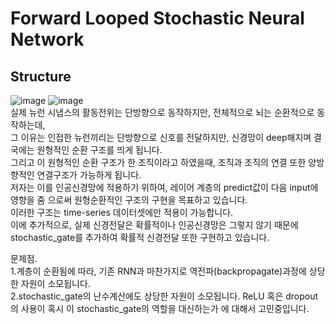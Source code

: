 # Forward Looped Stochastic Neural Network
## Structure
![image](https://user-images.githubusercontent.com/44316628/135008221-ce130a1d-29ae-4116-a0f2-d4879c07987f.png)
![image](https://user-images.githubusercontent.com/44316628/135080997-7b7c71c9-6f0e-41bc-8918-c4627a8f7401.png)
<br>
실제 뉴런 시냅스의 활동전위는 단방향으로 동작하지만, 전체적으로 뇌는 순환적으로 동작하는데,<br>
그 이유는 인접한 뉴런끼리는 단방향으로 신호를 전달하지만, 신경망이 deep해지며 결국에는 원형적인 순환 구조를 띄게 됩니다.<br>
그리고 이 원형적인 순환 구조가 한 조직이라고 하였을때, 조직과 조직의 연결 또한 양방향적인 연결구조가 가능하게 됩니다.<br>
저자는 이를 인공신경망에 적용하기 위하여, 레이어 계층의 predict값이 다음 input에 영향을 줌 으로써 원형순환적인 구조의 구현을 목표하고 있습니다.<br>
이러한 구조는 time-series 데이터셋에만 적용이 가능합니다.<br>
이에 추가적으로, 실제 신경전달은 확률적이나 인공신경망은 그렇지 않기 때문에 stochastic_gate를 추가하여 확률적 신경전달 또한 구현하고 있습니다.<br>

문제점.<br>
1.계층이 순환됨에 따라, 기존 RNN과 마찬가지로 역전파(backpropagate)과정에 상당한 자원이 소모됩니다.<br>
2.stochastic_gate의 난수계산에도 상당한 자원이 소모됩니다. ReLU 혹은 dropout의 사용이 혹시 이 stochastic_gate의 역할을 대신하는가 에 대해서 고민중입니다.<br>
